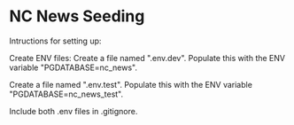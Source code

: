 # NC News Seeding

Intructions for setting up:

Create ENV files:
Create a file named ".env.dev".
Populate this with the ENV variable "PGDATABASE=nc_news".

Create a file named ".env.test".
Populate this with the ENV variable "PGDATABASE=nc_news_test".

Include both .env files in .gitignore.